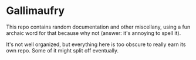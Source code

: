 # Gallimaufry

This repo contains random documentation and other miscellany, using a fun
archaic word for that because why not (answer: it's annoying to spell it).

It's not well organized, but everything here is too obscure to really earn its
own repo. Some of it might split off eventually.

